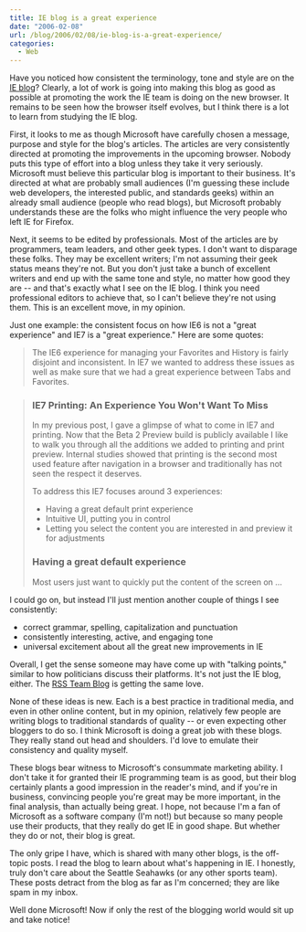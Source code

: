 ```yaml
---
title: IE blog is a great experience
date: "2006-02-08"
url: /blog/2006/02/08/ie-blog-is-a-great-experience/
categories:
  - Web
---
```

Have you noticed how consistent the terminology, tone and style are on the [IE blog][1]? Clearly, a lot of work is going into making this blog as good as possible at promoting the work the IE team is doing on the new browser. It remains to be seen how the browser itself evolves, but I think there is a lot to learn from studying the IE blog.

First, it looks to me as though Microsoft have carefully chosen a message, purpose and style for the blog's articles. The articles are very consistently directed at promoting the improvements in the upcoming browser. Nobody puts this type of effort into a blog unless they take it very seriously. Microsoft must believe this particular blog is important to their business. It's directed at what are probably small audiences (I'm guessing these include web developers, the interested public, and standards geeks) within an already small audience (people who read blogs), but Microsoft probably understands these are the folks who might influence the very people who left IE for Firefox.

Next, it seems to be edited by professionals. Most of the articles are by programmers, team leaders, and other geek types. I don't want to disparage these folks. They may be excellent writers; I'm not assuming their geek status means they're not. But you don't just take a bunch of excellent writers and end up with the same tone and style, no matter how good they are -- and that's exactly what I see on the IE blog. I think you need professional editors to achieve that, so I can't believe they're not using them. This is an excellent move, in my opinion.

Just one example: the consistent focus on how IE6 is not a "great experience" and IE7 is a "great experience." Here are some quotes:

<blockquote cite="http:/http://www.xaprb.com/blogs.msdn.com/ie/archive/2006/02/06/525992.aspx">
  <p>
    The IE6 experience for managing your Favorites and History is fairly disjoint and inconsistent. In IE7 we wanted to address these issues as well as make sure that we had a great experience between Tabs and Favorites.
  </p>
</blockquote>

> ### IE7 Printing: An Experience You Won't Want To Miss
> 
> In my previous post, I gave a glimpse of what to come in IE7 and printing. Now that the Beta 2 Preview build is publicly available I like to walk you through all the additions we added to printing and print preview. Internal studies showed that printing is the second most used feature after navigation in a browser and traditionally has not seen the respect it deserves.
> 
> To address this IE7 focuses around 3 experiences:
> 
> *   Having a great default print experience
> *   Intuitive UI, putting you in control
> *   Letting you select the content you are interested in and preview it for adjustments 
> 
> ### Having a great default experience
> 
> Most users just want to quickly put the content of the screen on &#8230; 

I could go on, but instead I'll just mention another couple of things I see consistently:

*   correct grammar, spelling, capitalization and punctuation
*   consistently interesting, active, and engaging tone
*   universal excitement about all the great new improvements in IE

Overall, I get the sense someone may have come up with "talking points," similar to how politicians discuss their platforms. It's not just the IE blog, either. The [RSS Team Blog][2] is getting the same love.

None of these ideas is new. Each is a best practice in traditional media, and even in other online content, but in my opinion, relatively few people are writing blogs to traditional standards of quality -- or even expecting other bloggers to do so. I think Microsoft is doing a great job with these blogs. They really stand out head and shoulders. I'd love to emulate their consistency and quality myself.

These blogs bear witness to Microsoft's consummate marketing ability. I don't take it for granted their IE programming team is as good, but their blog certainly plants a good impression in the reader's mind, and if you're in business, convincing people you're great may be more important, in the final analysis, than actually being great. I hope, not because I'm a fan of Microsoft as a software company (I'm not!) but because so many people use their products, that they really do get IE in good shape. But whether they do or not, their blog is great.

The only gripe I have, which is shared with many other blogs, is the off-topic posts. I read the blog to learn about what's happening in IE. I honestly, truly don't care about the Seattle Seahawks (or any other sports team). These posts detract from the blog as far as I'm concerned; they are like spam in my inbox.

Well done Microsoft! Now if only the rest of the blogging world would sit up and take notice!

 [1]: http:/http://www.xaprb.com/blogs.msdn.com/ie/
 [2]: http:/http://www.xaprb.com/blogs.msdn.com/rssteam/archive/2005/10/08/478505.aspx
